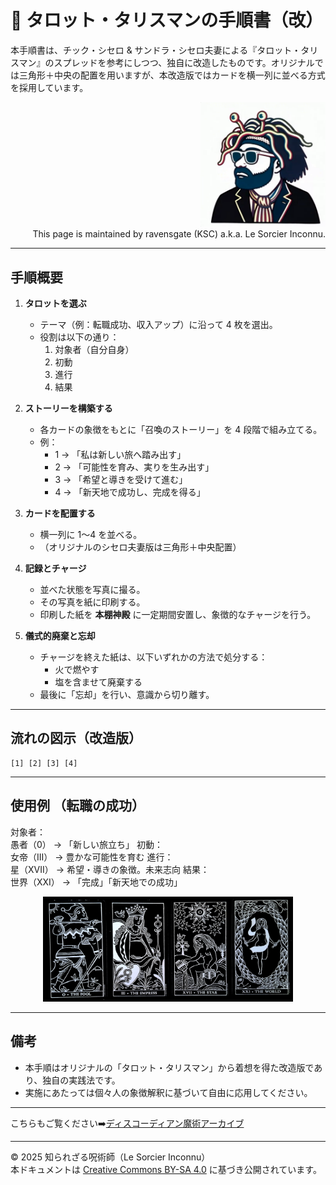 # 🍏 タロット・タリスマンの手順書（改）

本手順書は、チック・シセロ & サンドラ・シセロ夫妻による『タロット・タリスマン』のスプレッドを参考にしつつ、独自に改造したものです。オリジナルでは三角形＋中央の配置を用いますが、本改造版ではカードを横一列に並べる方式を採用しています。

<div align="right">
<img src="ksc5.png" width="200"><br>
This page is maintained by ravensgate (KSC) a.k.a. Le Sorcier Inconnu.</vr><br>
</div>

---

## 手順概要

1. **タロットを選ぶ**  
   - テーマ（例：転職成功、収入アップ）に沿って 4 枚を選出。  
   - 役割は以下の通り：  
     1. 対象者（自分自身）  
     2. 初動  
     3. 進行  
     4. 結果  

2. **ストーリーを構築する**  
   - 各カードの象徴をもとに「召喚のストーリー」を 4 段階で組み立てる。  
   - 例：  
     - 1 → 「私は新しい旅へ踏み出す」  
     - 2 → 「可能性を育み、実りを生み出す」  
     - 3 → 「希望と導きを受けて進む」  
     - 4 → 「新天地で成功し、完成を得る」  

3. **カードを配置する**  
   - 横一列に 1〜4 を並べる。  
   - （オリジナルのシセロ夫妻版は三角形＋中央配置）

4. **記録とチャージ**  
   - 並べた状態を写真に撮る。  
   - その写真を紙に印刷する。  
   - 印刷した紙を **本棚神殿** に一定期間安置し、象徴的なチャージを行う。  

5. **儀式的廃棄と忘却**  
   - チャージを終えた紙は、以下いずれかの方法で処分する：  
     - 火で燃やす  
     - 塩を含ませて廃棄する  
   - 最後に「忘却」を行い、意識から切り離す。  

---

## 流れの図示（改造版）

```
[1] [2] [3] [4]
```

---
## 使用例 （転職の成功）

対象者：<br> 愚者（0） → 「新しい旅立ち」
初動：<br> 女帝（III） → 豊かな可能性を育む
進行：<br> 星（XVII） → 希望・導きの象徴。未来志向
結果：<br> 世界（XXI） → 「完成」「新天地での成功」

<div align="center">
<img src="newjob.jpg" width="400">
</div>

---

## 備考

- 本手順はオリジナルの「タロット・タリスマン」から着想を得た改造版であり、独自の実践法です。  
- 実施にあたっては個々人の象徴解釈に基づいて自由に応用してください。

---

こちらもご覧ください➡️[ディスコーディアン魔術アーカイブ](https://github.com/ravensgate-tux/Discordianism_ksc/blob/main/README.md)

---
© 2025 知られざる呪術師（Le Sorcier Inconnu）  
本ドキュメントは [Creative Commons BY-SA 4.0](https://creativecommons.org/licenses/by-sa/4.0/deed.ja) に基づき公開されています。
